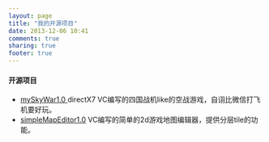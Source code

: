 ```yaml
---
layout: page
title: "我的开源项目"
date: 2013-12-06 10:41
comments: true
sharing: true
footer: true
---
```




#### 开源项目

* [mySkyWar1.0 ](https://github.com/evoup/mySkyWar1.0) directX7 VC编写的四国战机like的空战游戏，自诩比微信打飞机要好玩。
* [simpleMapEditor1.0](https://github.com/evoup/simpleMapEditor1.0) VC编写的简单的2d游戏地图编辑器，提供分层tile的功能。
